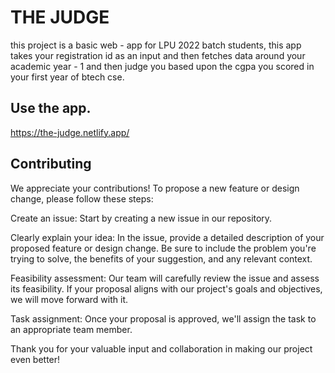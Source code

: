 
# THE JUDGE

this project is a basic web - app for LPU 2022 batch students, this app takes your registration id as an input and then fetches data around your academic year - 1 and then judge you based upon the cgpa you scored in your first year of btech cse.
 


## Use the app.
https://the-judge.netlify.app/


## Contributing

We appreciate your contributions! To propose a new feature or design change, please follow these steps:

Create an issue: Start by creating a new issue in our repository.

Clearly explain your idea: In the issue, provide a detailed description of your proposed feature or design change. Be sure to include the problem you're trying to solve, the benefits of your suggestion, and any relevant context.

Feasibility assessment: Our team will carefully review the issue and assess its feasibility. If your proposal aligns with our project's goals and objectives, we will move forward with it.

Task assignment: Once your proposal is approved, we'll assign the task to an appropriate team member.

Thank you for your valuable input and collaboration in making our project even better!
